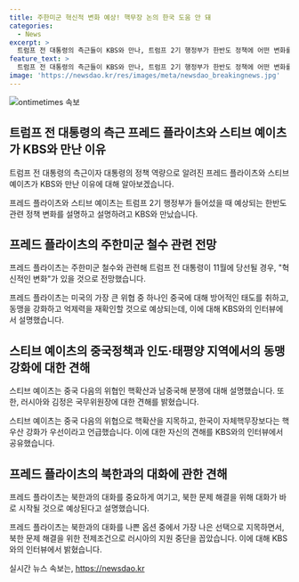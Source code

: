 ```yaml
---
title: 주한미군 혁신적 변화 예상! 핵무장 논의 한국 도움 안 돼
categories:
  - News
excerpt: >
  트럼프 전 대통령의 측근들이 KBS와 만나, 트럼프 2기 행정부가 한반도 정책에 어떤 변화를 가져올지 설명했습니다. 주한미군 철수는 없을 것으로 예상하면서도 중국에 맞선 동맹 강화를 강조했습니다. 미국의 핵우산을 강화하여 한국이 자체 핵무장을 갖는 것은 도움이 되지 않을 것으로 밝혔으며, 북한과의 대화를 강조했습니다. 또한, 북미 정상회담을 위한 전제조건으로 러시아의 지원 중단을 꼽았습니다.
feature_text: >
  트럼프 전 대통령의 측근들이 KBS와 만나, 트럼프 2기 행정부가 한반도 정책에 어떤 변화를 가져올지 설명했습니다. 주한미군 철수는 없을 것으로 예상하면서도 중국에 맞선 동맹 강화를 강조했습니다. 미국의 핵우산을 강화하여 한국이 자체 핵무장을 갖는 것은 도움이 되지 않을 것으로 밝혔으며, 북한과의 대화를 강조했습니다. 또한, 북미 정상회담을 위한 전제조건으로 러시아의 지원 중단을 꼽았습니다.
image: 'https://newsdao.kr/res/images/meta/newsdao_breakingnews.jpg'
---
```


<p><img src="https://newsdao.kr/res/images/meta/newsdao_breakingnews.jpg" alt="ontimetimes 속보" /></p>

<h2 data-ke-size="size26">트럼프 전 대통령의 측근 프레드 플라이츠와 스티브 예이츠가 KBS와 만난 이유</h2>

<p data-ke-size="size16">트럼프 전 대통령의 측근이자 대통령의 정책 역량으로 알려진 프레드 플라이츠와 스티브 예이츠가 KBS와 만난 이유에 대해 알아보겠습니다.</p>

<p>프레드 플라이츠와 스티브 예이츠는 트럼프 2기 행정부가 들어섰을 때 예상되는 한반도 관련 정책 변화를 설명하고 설명하려고 KBS와 만났습니다.</p>

<h2 data-ke-size="size26">프레드 플라이츠의 주한미군 철수 관련 전망</h2>

<p data-ke-size="size16">프레드 플라이츠는 주한미군 철수와 관련해 트럼프 전 대통령이 11월에 당선될 경우, "혁신적인 변화"가 있을 것으로 전망했습니다.</p>

<p>프레드 플라이츠는 미국의 가장 큰 위협 중 하나인 중국에 대해 방어적인 태도를 취하고, 동맹을 강화하고 억제력을 재확인할 것으로 예상되는데, 이에 대해 KBS와의 인터뷰에서 설명했습니다.</p>

<h2 data-ke-size="size26">스티브 예이츠의 중국정책과 인도·태평양 지역에서의 동맹 강화에 대한 견해</h2>

<p data-ke-size="size16">스티브 예이츠는 중국 다음의 위협인 핵확산과 남중국해 분쟁에 대해 설명했습니다. 또한, 러시아와 김정은 국무위원장에 대한 견해를 밝혔습니다.</p>

<p>스티브 예이츠는 중국 다음의 위협으로 핵확산을 지목하고, 한국이 자체핵무장보다는 핵우산 강화가 우선이라고 언급했습니다. 이에 대한 자신의 견해를 KBS와의 인터뷰에서 공유했습니다.</p>

<h2 data-ke-size="size26">프레드 플라이츠의 북한과의 대화에 관한 견해</h2>

<p data-ke-size="size16">프레드 플라이츠는 북한과의 대화를 중요하게 여기고, 북한 문제 해결을 위해 대화가 바로 시작될 것으로 예상된다고 설명했습니다.</p>

<p>프레드 플라이츠는 북한과의 대화를 나쁜 옵션 중에서 가장 나은 선택으로 지목하면서, 북한 문제 해결을 위한 전제조건으로 러시아의 지원 중단을 꼽았습니다. 이에 대해 KBS와의 인터뷰에서 밝혔습니다.</p>
실시간 뉴스 속보는, <a href="https://newsdao.kr" rel="dofollow">https://newsdao.kr</a>


